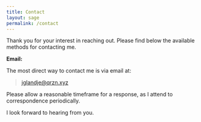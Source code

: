 ```yaml
---
title: Contact
layout: sage
permalink: /contact
---
```


Thank you for your interest in reaching out. Please find below the available methods for contacting me.

<!--
**Contact Form**

<form action="https://formspree.io/f/mwplvgyl" method="POST">
  <div>
    <label for="name">Name:</label>
    <input type="text" id="name" name="name" required>
  </div>
  <div>
    <label for="email">Email:</label>
    <input type="email" id="email" name="email" required>
  </div>
  <div>
    <label for="subject">Subject:</label>
    <input type="text" id="subject" name="subject">
  </div>
  <div>
    <label for="message">Message:</label>
    <textarea id="message" name="message" rows="5" required></textarea>
  </div>
  <button type="submit">Send Message</button>
</form>
-->

**Email:**

The most direct way to contact me is via email at:

> [jglandje@qrzn.xyz](mailto:jglandje@qrzn.xyz)

Please allow a reasonable timeframe for a response, as I attend to correspondence periodically.

I look forward to hearing from you.
